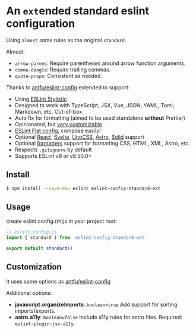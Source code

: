 # An `ext`ended standard eslint configuration

Using `almost` same rules as the original `standard`.

Almost:

- `arrow-parens`: Require parentheses around arrow function arguments.
- `comma-dangle`: Require trailing commas.
- `quote-props`: Consistent as needed.

Thanks to [antfu/eslint-config][eslint-config] extended to support:

- Using [ESLint Stylistic](https://github.com/eslint-stylistic/eslint-stylistic)
- Designed to work with TypeScript, JSX, Vue, JSON, YAML, Toml, Markdown, etc. Out-of-box.
- Auto fix for formatting (aimed to be used standalone **without** Prettier)
- Opinionated, but [very customizable](#customization)
- [ESLint Flat config](https://eslint.org/docs/latest/use/configure/configuration-files-new), compose easily!
- Optional [React][eslint-config-react], [Svelte](eslint-config-svelte), [UnoCSS](eslint-config-unocss), [Astro](eslint-config-astro), [Solid](eslint-config-solid) support
- Optional [formatters](#eslint-config-formatters) support for formatting CSS, HTML, XML, Astro, etc.
- Respects `.gitignore` by default
- Supports ESLint v9 or v8.50.0+

## Install

```bash
$ npm install --save-dev eslint eslint-config-standard-ext
```

## Usage

create eslint.config.(m)js in your project root:

```js
// eslint.config.js
import { standard } from 'eslint-config-standard-ext'

export default standard()
```

## Customization

It uses same options as [antfu/eslint-config](https://github.com/antfu/eslint-config?tab=readme-ov-file#customization)

Additional options:
  - **javascript.organizeImports**: `boolean=true` Add support for sorting imports/exports.
  - **astro.a11y**: `boolean=false` Include a11y rules for astro files. Required: `eslint-plugin-jsx-a11y`.

[eslint-config]: https://github.com/antfu/eslint-config
[eslint-config-react]: https://github.com/antfu/eslint-config#react
[eslint-config-svelte]: https://github.com/antfu/eslint-config#svelte
[eslint-config-unocss]: https://github.com/antfu/eslint-config#unocss
[eslint-config-astro]: https://github.com/antfu/eslint-config#astro
[eslint-config-solid]: https://github.com/antfu/eslint-config#solid
[eslint-config-formatters]: https://github.com/antfu/eslint-config#formatters
